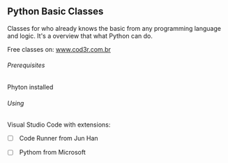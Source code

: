 ## Python Basic Classes

Classes for who already knows the basic from any programming language and logic. It's a overview that what Python can do. 

Free classes on: www.cod3r.com.br

###### Prerequisites

Phyton installed

###### Using

Visual Studio Code with extensions:

- [ ] ​	Code Runner from Jun Han
- [ ] ​	Pythom from Microsoft



​	

